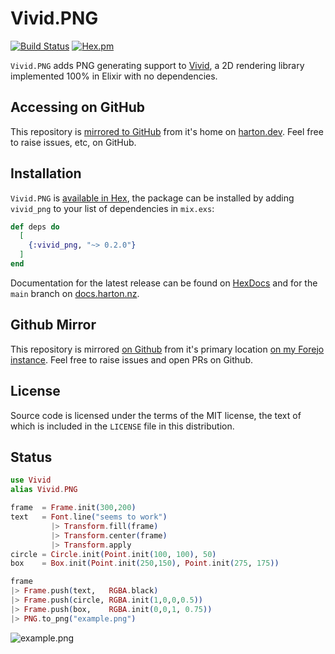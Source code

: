 # Vivid.PNG

[![Build Status](https://drone.harton.dev/api/badges/james/vivid_png/status.svg?ref=refs/heads/main)](https://drone.harton.dev/james/vivid_png)
[![Hex.pm](https://img.shields.io/hexpm/v/vivid_png.svg)](https://hex.pm/packages/vivid_png)

`Vivid.PNG` adds PNG generating support to [Vivid](https://hex.pm/packages/vivid),
a 2D rendering library implemented 100% in Elixir with no dependencies.

## Accessing on GitHub

This repository is [mirrored to GitHub](https://github.com/jimsynz/vivid_png.ex) from it's home on [harton.dev](https://harton.dev/james/vivid_png). Feel free to raise issues, etc, on GitHub.

## Installation

`Vivid.PNG` is [available in Hex](https://hex.pm/packages/vivid_png), the
package can be installed by adding `vivid_png` to your list of dependencies in
`mix.exs`:

```elixir
def deps do
  [
    {:vivid_png, "~> 0.2.0"}
  ]
end
```

Documentation for the latest release can be found on
[HexDocs](https://hexdocs.pm/vivid_png) and for the `main` branch on
[docs.harton.nz](https://docs.harton.nz/james/vivid_png).

## Github Mirror

This repository is mirrored [on Github](https://github.com/jimsynz/vivid_png)
from it's primary location [on my Forejo instance](https://harton.dev/james/vivid_png).
Feel free to raise issues and open PRs on Github.

## License

Source code is licensed under the terms of the MIT license, the text of which
is included in the `LICENSE` file in this distribution.

## Status

```elixir
use Vivid
alias Vivid.PNG

frame  = Frame.init(300,200)
text   = Font.line("seems to work")
         |> Transform.fill(frame)
         |> Transform.center(frame)
         |> Transform.apply
circle = Circle.init(Point.init(100, 100), 50)
box    = Box.init(Point.init(250,150), Point.init(275, 175))

frame
|> Frame.push(text,   RGBA.black)
|> Frame.push(circle, RGBA.init(1,0,0,0.5))
|> Frame.push(box,    RGBA.init(0,0,1, 0.75))
|> PNG.to_png("example.png")
```

![example.png](https://harton.dev/james/vivid_png/raw/branch/main/example.png)
